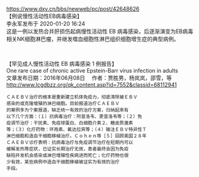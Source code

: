 
https://www.dxy.cn/bbs/newweb/pc/post/42648626     
【例说慢性活动性EB病毒感染】    
李永军发布于 2020-01-20 16:24    
这是一例以发热合并肝损伤起病慢性活动性 EB 病毒感染，后逐渐演变为EB病毒相关NK细胞淋巴瘤，并继发噬血细胞性淋巴组织细胞增生症的典型病例。 

<br>

【罕见成人慢性活动性 EB 病毒感染 1 例报告】   
One rare case of chronic active Epstein-Barr virus infection in adults      
文章发布日期：2016年06月08日　 作者：贾胜男，杨岚岚，邵雪，等      
http://www.lcgdbzz.org/qk_content.asp?id=7552&classid=68112941  
```  
ＣＡＥＢＶ治疗的根本是重新建立机体免疫力，彻底清除被ＥＢＶ
感染的或克隆增殖的淋巴细胞。目前报道治疗ＣＡＥＢＶ
的案例多为个案报道，缺乏统一有效的治疗方案，归纳起来有
以下几个方面：（１）抗病毒治疗：阿昔洛韦、更昔洛韦等；（２）免
疫调节治疗：干扰素、免疫球蛋白、白细胞介素２、糖皮质激素
等；（３）化疗药物：环孢素、氟达拉宾等；（４）输注ＥＢＶ特异性Ｔ
淋巴细胞和造血干细胞移植治疗。Ｃｏｈｅｎ等［５］回顾美国２８年
ＣＡＥＢＶ诊疗表明：抗病毒治疗与免疫调节治疗在短期内可以
缓解发热等症状，已证实长期治疗无效，患者最终会因为免疫
缺陷并发机会感染或淋巴增殖性疾病进而死亡；化疗药物也很
少有效，某些病例中造血干细胞移植被证实为有效的治疗
手段。
```

<br>  
